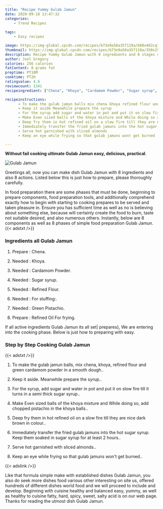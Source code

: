 ```yaml
---
title: "Recipe Yummy Gulab Jamun"
date: 2020-09-18 13:47:32
categories:
    - Trend Recipes
    
tags:
    - Easy recipes

image: https://img-global.cpcdn.com/recipes/b73e9a58a35f119a/680x482cq70/gulab-jamun-recipe-main-photo.jpg
thumbnail: https://img-global.cpcdn.com/recipes/b73e9a58a35f119a/350x250cq70/gulab-jamun-recipe-main-photo.jpg
description: Recipe Yummy Gulab Jamun with 8 ingredients and 8 stages of easy cooking.
author: Joel Gregory
calories: 256 calories
fatContent: 8 grams fat
preptime: PT18M
cooktime: PT2H
ratingvalue: 4.6
reviewcount: 1341
recipeingredient: ["Chena", "Khoya", "Cardamom Powder", "Sugar syrup", "Refined Flour", "For stuffing", "Green Pistachio", "Refined Oil For frying"]

recipeinstructions: 
      - To make the gulab jamun balls mix chena khoya refined flour and green cardamom powder in a smooth dough 
      - Keep it aside Meanwhile prepare the syrup 
      - For the syrup add sugar and water in pot and put it on slow fire till it turns in a semi thick sugar syrup 
      - Make Even sized balls of the khoya mixture and While doing so add chopped pistachio in the khoya balls 
      - Deep fry them in hot refined oil on a slow fire till they are nice dark brown in colour 
      - Immediately transfer the fried gulab jamuns into the hot sugar syrup Keep them soaked in sugar syrup for at least 2 hours 
      - Serve hot garnished with sliced almonds 
      - Keep an eye while frying so that gulab jamuns wont get burned

---
```




**Without fail cooking ultimate Gulab Jamun easy, delicious, practical**. 


![Gulab Jamun](https://img-global.cpcdn.com/recipes/b73e9a58a35f119a/680x482cq70/gulab-jamun-recipe-main-photo.jpg "Gulab Jamun")




Greetings all, now you can make dish Gulab Jamun with 8 ingredients and also 8 actions. Listed below this is just how to prepare, please thoroughly carefully.

In food preparation there are some phases that must be done, beginning to prepare components, food preparation tools, and additionally comprehend exactly how to begin with starting to cooking prepares to be served and taken pleasure in. Ensure you has sufficient time as well as no is believing about something else, because will certainly create the food to burn, taste not suitable desired, and also numerous others. Instantly, below are 8 components as well as 8 phases of simple food preparation Gulab Jamun.
{{< adstxt />}}

### Ingredients all Gulab Jamun


1. Prepare  : Chena.

1. Needed  : Khoya.

1. Needed  : Cardamom Powder.

1. Needed  : Sugar syrup.

1. Needed  : Refined Flour.

1. Needed  : For stuffing:.

1. Needed  : Green Pistachio.

1. Prepare  : Refined Oil For frying.



If all active ingredients Gulab Jamun its all set| prepares}, We are entering into the cooking phase. Below is just how to preparing with easy.

### Step by Step Cooking Gulab Jamun

{{< adstxt />}}


1. To make the gulab jamun balls, mix chena, khoya, refined flour and green cardamom powder in a smooth dough..



1. Keep it aside. Meanwhile prepare the syrup..



1. For the syrup, add sugar and water in pot and put it on slow fire till it turns in a semi thick sugar syrup..



1. Make Even sized balls of the khoya mixture and While doing so, add chopped pistachio in the khoya balls..



1. Deep fry them in hot refined oil on a slow fire till they are nice dark brown in colour..



1. Immediately transfer the fried gulab jamuns into the hot sugar syrup. Keep them soaked in sugar syrup for at least 2 hours..



1. Serve hot garnished with sliced almonds..



1. Keep an eye while frying so that gulab jamuns won&#39;t get burned..





{{< adslink />}}

Like that formula simple make with established dishes Gulab Jamun, you also do seek more dishes food various other interesting on site us, offered hundreds of different dishes world food and we will proceed to include and develop. Beginning with cuisine healthy and balanced easy, yummy, as well as healthy to cuisine fatty, hard, spicy, sweet, salty acid is on our web page. Thanks for reading the utmost dish Gulab Jamun.
